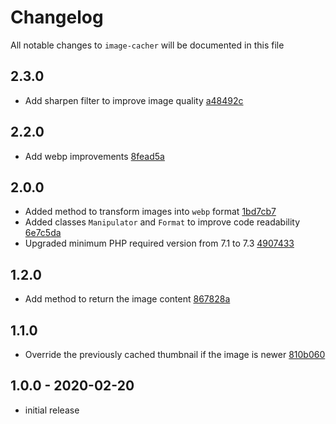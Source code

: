 # Changelog

All notable changes to `image-cacher` will be documented in this file

## 2.3.0

- Add sharpen filter to improve image quality [a48492c](https://github.com/gnahotelsolutions/image-cacher/commit/a48492cb7c4030c3b54964c398c99103b413cf06)

## 2.2.0

- Add webp improvements [8fead5a](https://github.com/gnahotelsolutions/image-cacher/commit/8fead5aa121c25cd1362f50ee7eb5ebdce4deaf0)

## 2.0.0

- Added method to transform images into `webp` format [1bd7cb7](https://github.com/gnahotelsolutions/image-cacher/commit/1bd7cb77e1413182389ca6b87c73c6cfd4d1a7f6)
- Added classes `Manipulator` and `Format` to improve code readability [6e7c5da](https://github.com/gnahotelsolutions/image-cacher/commit/6e7c5da6363cd0c76c70c505b062454ca08d1b1e)
- Upgraded minimum PHP required version from 7.1 to 7.3 [4907433](https://github.com/gnahotelsolutions/image-cacher/commit/4907433a8add39a1744da390117b41f489a96670)

## 1.2.0

- Add method to return the image content [867828a](https://github.com/gnahotelsolutions/image-cacher/commit/867828ad48f5c7979cdef58e79cb4e2fd624290b)

## 1.1.0

- Override the previously cached thumbnail if the image is newer [810b060](https://github.com/gnahotelsolutions/image-cacher/commit/810b0600e558378f5adb98313d275333c6995da4)

## 1.0.0 - 2020-02-20

- initial release

